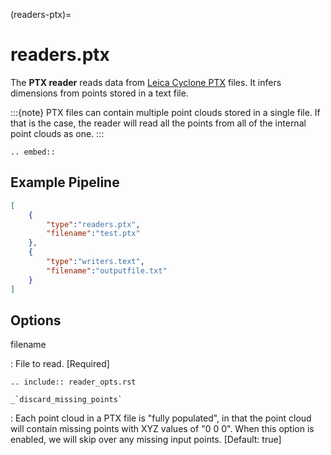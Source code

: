(readers-ptx)=

# readers.ptx

The **PTX reader** reads data from [Leica Cyclone PTX] files. It infers
dimensions from points stored in a text file.

:::{note}
PTX files can contain multiple point clouds stored in a single
file.  If that is the case, the reader will read all the points
from all of the internal point clouds as one.
:::

```{eval-rst}
.. embed::

```

## Example Pipeline

```json
[
    {
        "type":"readers.ptx",
        "filename":"test.ptx"
    },
    {
        "type":"writers.text",
        "filename":"outputfile.txt"
    }
]
```

## Options

filename

: File to read. \[Required\]

```{eval-rst}
.. include:: reader_opts.rst
```

`` _`discard_missing_points` ``

: Each point cloud in a PTX file is "fully populated", in that the point cloud
  will contain missing points with XYZ values of "0 0 0". When this option is
  enabled, we will skip over any missing input points.
  \[Default: true\]

[leica cyclone ptx]: http://paulbourke.net/dataformats/ptx/
